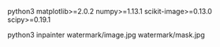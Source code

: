 python3
matplotlib>=2.0.2
numpy>=1.13.1
scikit-image>=0.13.0
scipy>=0.19.1

python3 inpainter watermark/image.jpg watermark/mask.jpg